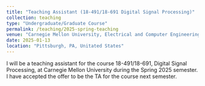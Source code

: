 ```yaml
---
title: "Teaching Assistant (18-491/18-691 Digital Signal Processing)"
collection: teaching
type: "Undergraduate/Graduate Course"
permalink: /teaching/2025-spring-teaching
venue: "Carnegie Mellon University, Electrical and Computer Engineering Department"
date: 2025-01-13
location: "Pittsburgh, PA, Unitated States"
---
```


I will be a teaching assistant for the course 18-491/18-691, Digital Signal Processing, at Carnegie Mellon University during the Spring 2025 semester. I have accepted the offer to be the TA for the course next semester.
